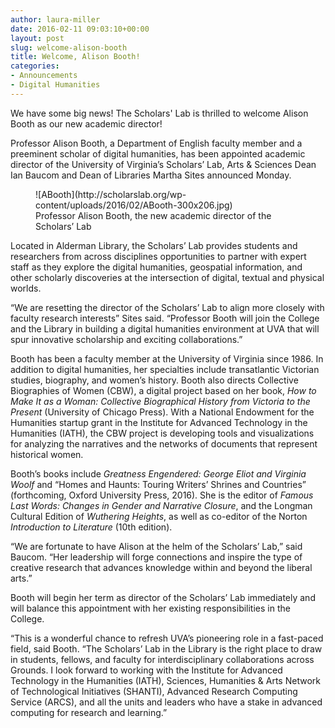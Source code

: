 ```yaml
---
author: laura-miller
date: 2016-02-11 09:03:10+00:00
layout: post
slug: welcome-alison-booth
title: Welcome, Alison Booth!
categories:
- Announcements
- Digital Humanities
---
```


We have some big news! The Scholars' Lab is thrilled to welcome Alison Booth as our new academic director!




Professor Alison Booth, a Department of English faculty member and a preeminent scholar of digital humanities, has been appointed academic director of the University of Virginia’s Scholars’ Lab, Arts & Sciences Dean Ian Baucom and Dean of Libraries Martha Sites announced Monday.

<figure>
  ![ABooth](http://scholarslab.org/wp-content/uploads/2016/02/ABooth-300x206.jpg)
  <figcaption> Professor Alison Booth, the new academic director of the Scholars’ Lab</figcaption>
</figure>




Located in Alderman Library, the Scholars’ Lab provides students and researchers from across disciplines opportunities to partner with expert staff as they explore the digital humanities, geospatial information, and other scholarly discoveries at the intersection of digital, textual and physical worlds.

“We are resetting the director of the Scholars’ Lab to align more closely with faculty research interests” Sites said. “Professor Booth will join the College and the Library in building a digital humanities environment at UVA that will spur innovative scholarship and exciting collaborations.”

Booth has been a faculty member at the University of Virginia since 1986. In addition to digital humanities, her specialties include transatlantic Victorian studies, biography, and women’s history. Booth also directs Collective Biographies of Women (CBW), a digital project based on her book, _How to Make It as a Woman: Collective Biographical History from Victoria to the Present_ (University of Chicago Press). With a National Endowment for the Humanities startup grant in the Institute for Advanced Technology in the Humanities (IATH), the CBW project is developing tools and visualizations for analyzing the narratives and the networks of documents that represent historical women.

Booth’s books include _Greatness Engendered: George Eliot and Virginia Woolf_ and “Homes and Haunts: Touring Writers’ Shrines and Countries” (forthcoming, Oxford University Press, 2016). She is the editor of _Famous Last Words: Changes in Gender and Narrative Closure_, and the Longman Cultural Edition of _Wuthering Heights_, as well as co-editor of the Norton _Introduction to Literature_ (10th edition).




“We are fortunate to have Alison at the helm of the Scholars’ Lab,” said Baucom. “Her leadership will forge connections and inspire the type of creative research that advances knowledge within and beyond the liberal arts.”

Booth will begin her term as director of the Scholars’ Lab immediately and will balance this appointment with her existing responsibilities in the College.

“This is a wonderful chance to refresh UVA’s pioneering role in a fast-paced field, said Booth. “The Scholars’ Lab in the Library is the right place to draw in students, fellows, and faculty for interdisciplinary collaborations across Grounds. I look forward to working with the Institute for Advanced Technology in the Humanities (IATH), Sciences, Humanities & Arts Network of Technological Initiatives (SHANTI), Advanced Research Computing Service (ARCS), and all the units and leaders who have a stake in advanced computing for research and learning.”





